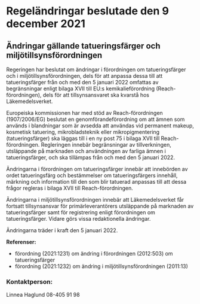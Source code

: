 # Regeländringar beslutade den 9 december 2021

## Ändringar gällande tatueringsfärger och miljötillsynsförordningen

Regeringen har beslutat om ändringar i förordningen om tatueringsfärger och i miljötillsynsförordningen, dels för att anpassa dessa till att tatueringsfärger från och med den 5 januari 2022 omfattas av begränsningar enligt bilaga XVII till EU:s kemikalieförordning (Reach\-förordningen), dels för att tillsynsansvaret ska kvarstå hos Läkemedelsverket.

Europeiska kommissionen har med stöd av Reach\-förordningen (1907/2006/EG) beslutat en genomförandeförordning om att ämnen som används i blandningar som är avsedda att användas vid permanent makeup, kosmetisk tatuering, mikrobladsteknik eller mikropigmentering (tatueringsfärger) ska läggas till i en ny post 75 i bilaga XVII till Reach\-förordningen. Regleringen innebär begränsningar av tillverkningen, utsläppande på marknaden och användningen av farliga ämnen i tatueringsfärger, och ska tillämpas från och med den 5 januari 2022\.

Ändringarna i förordningen om tatueringsfärger innebär att innebörden av ordet tatueringsfärg och bestämmelser om tatueringsfärgers innehåll, märkning och information till den som blir tatuerad anpassas till att dessa frågor regleras i bilaga XVII till Reach\-förordningen.

Ändringarna i miljötillsynsförordningen innebär att Läkemedelsverket får fortsatt tillsynsansvar för primärleverantörers utsläppande på marknaden av tatueringsfärger samt för registrering enligt förordningen om tatueringsfärger. Vidare görs vissa redaktionella ändringar.

Ändringarna träder i kraft den 5 januari 2022\.

**Referenser:**

* förordning (2021:1231\) om ändring i förordningen (2012:503\) om tatueringsfärger
* förordning (2021:1232\) om ändring i miljötillsynsförordningen (2011:13\)

### Kontaktperson:

Linnea Haglund 08\-405 91 98
